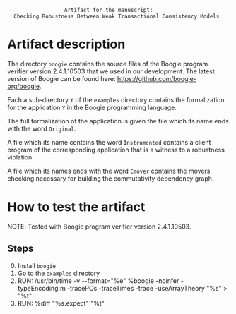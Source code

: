                       Artifact for the manuscript: 
      Checking Robustness Between Weak Transactional Consistency Models


# Artifact description 

The directory ```boogie``` contains the source files of the Boogie program verifier version 2.4.1.10503
that we used in our development. The latest version of Boogie can be found here: https://github.com/boogie-org/boogie.

Each a sub-directory ```Y``` of the ```examples``` directory contains  the formalization for the application ```Y``` in the Boogie programming language. 

The full formalization of the application is given the file which its name  ends with the word ```Original```.

A file which its name contains the word ```Instrumented``` contains  a client program of the corresponding application that is a witness  to a robustness violation. 

A file which its names ends with the word ```Cmover``` contains the movers checking necessary for building the commutativity dependency graph.

# How to test the artifact
 
NOTE:  Tested with Boogie program verifier version 2.4.1.10503.

## Steps

  0. Install ```boogie``` 
  1. Go to the ```examples``` directory
  2. RUN: /usr/bin/time -v --format="%e" %boogie -noinfer -typeEncoding:m -tracePOs -traceTimes  -trace  -useArrayTheory "%s" > "%t"
  3. RUN: %diff "%s.expect" "%t"
